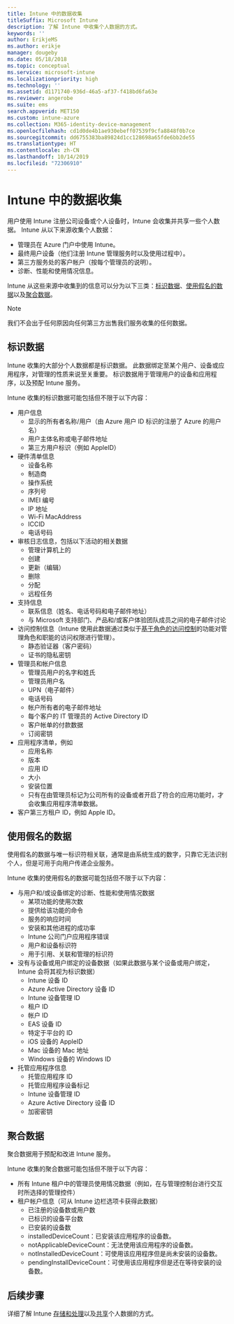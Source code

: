 ```yaml
---
title: Intune 中的数据收集
titleSuffix: Microsoft Intune
description: 了解 Intune 中收集个人数据的方式。
keywords: ''
author: ErikjeMS
ms.author: erikje
manager: dougeby
ms.date: 05/18/2018
ms.topic: conceptual
ms.service: microsoft-intune
ms.localizationpriority: high
ms.technology: ''
ms.assetid: d1171740-936d-46a5-af37-f418bd6fa63e
ms.reviewer: angerobe
ms.suite: ems
search.appverid: MET150
ms.custom: intune-azure
ms.collection: M365-identity-device-management
ms.openlocfilehash: cd1d0de4b1ae930ebeff07539f9cfa8848f0b7ce
ms.sourcegitcommit: dd6755383ba89824d1cc128698a65fde6bb2de55
ms.translationtype: HT
ms.contentlocale: zh-CN
ms.lasthandoff: 10/14/2019
ms.locfileid: "72306910"
---
```

# <a name="data-collection-in-intune"></a>Intune 中的数据收集

用户使用 Intune 注册公司设备或个人设备时，Intune 会收集并共享一些个人数据。 Intune 从以下来源收集个人数据：

- 管理员在 Azure 门户中使用 Intune。
- 最终用户设备（他们注册 Intune 管理服务时以及使用过程中）。
- 第三方服务处的客户帐户（按每个管理员的说明）。
- 诊断、性能和使用情况信息。

Intune 从这些来源中收集到的信息可以分为以下三类：[标识数据](#identified-data)、[使用假名的数据](#pseudonymized-data)以及[聚合数据](#aggregated-data)。

> [!NOTE]
> 我们不会出于任何原因向任何第三方出售我们服务收集的任何数据。

## <a name="identified-data"></a>标识数据

Intune 收集的大部分个人数据都是标识数据。 此数据绑定至某个用户、设备或应用程序，对管理的性质来说至关重要。 标识数据用于管理用户的设备和应用程序，以及预配 Intune 服务。

Intune 收集的标识数据可能包括但不限于以下内容： 

- 用户信息
  - 显示的所有者名称/用户（由 Azure 用户 ID 标识的注册了 Azure 的用户名）
  - 用户主体名称或电子邮件地址
  - 第三方用户标识（例如 AppleID）
- 硬件清单信息
  - 设备名称
  - 制造商
  - 操作系统
  - 序列号
  - IMEI 编号
  - IP 地址
  - Wi-Fi MacAddress
  - ICCID
  - 电话号码
- 审核日志信息，包括以下活动的相关数据
  - 管理计算机上的
  - 创建
  - 更新（编辑）
  - 删除
  - 分配
  - 远程任务
- 支持信息
  - 联系信息（姓名、电话号码和电子邮件地址）
  - 与 Microsoft 支持部门、产品和/或客户体验团队成员之间的电子邮件讨论
- 访问控制信息（Intune 使用此数据通过类似于[基于角色的访问控制](../fundamentals/role-based-access-control.md)的功能对管理角色和职能的访问权限进行管理）。
  - 静态验证器（客户密码）
  - 证书的隐私密钥 
- 管理员和帐户信息
  - 管理员用户的名字和姓氏
  - 管理员用户名
  - UPN（电子邮件）
  - 电话号码
  - 帐户所有者的电子邮件地址
  - 每个客户的 IT 管理员的 Active Directory ID
  - 客户帐单的付款数据
  - 订阅密钥
- 应用程序清单，例如
  - 应用名称
  - 版本
  - 应用 ID
  - 大小
  - 安装位置
  - 只有在由管理员标记为公司所有的设备或者开启了符合的应用功能时，才会收集应用程序清单数据。  
- 客户第三方租户 ID，例如 Apple ID。 

## <a name="pseudonymized-data"></a>使用假名的数据

使用假名的数据与唯一标识符相关联，通常是由系统生成的数字，只靠它无法识别个人，但是可用于向用户传递企业服务。 

Intune 收集的使用假名的数据可能包括但不限于以下内容： 

- 与用户和/或设备绑定的诊断、性能和使用情况数据
  - 某项功能的使用次数
  - 提供给该功能的命令
  - 服务的响应时间
  - 安装和其他进程的成功率
  - Intune 公司门户应用程序错误
  - 用户和设备标识符
  - 用于引用、关联和管理的标识符 
- 没有与设备或用户绑定的设备数据（如果此数据与某个设备或用户绑定，Intune 会将其视为标识数据）
  - Intune 设备 ID
  - Azure Active Directory 设备 ID
  - Intune 设备管理 ID
  - 租户 ID
  - 帐户 ID
  - EAS 设备 ID
  - 特定于平台的 ID
  - iOS 设备的 AppleID
  - Mac 设备的 Mac 地址
  - Windows 设备的 Windows ID
- 托管应用程序信息
  - 托管应用程序 ID
  - 托管应用程序设备标记
  - Intune 设备管理 ID
  - Azure Active Directory 设备 ID
  - 加密密钥

## <a name="aggregated-data"></a>聚合数据

聚合数据用于预配和改进 Intune 服务。 

Intune 收集的聚合数据可能包括但不限于以下内容： 

- 所有 Intune 租户中的管理员使用情况数据（例如，在与管理控制台进行交互时所选择的管理控件）
- 租户帐户信息（可从 Intune 边栏选项卡获得此数据）
  - 已注册的设备数或用户数
  - 已标识的设备平台数  
  - 已安装的设备数
  - installedDeviceCount：已安装该应用程序的设备数。
  - notApplicableDeviceCount：无法使用该应用程序的设备数。
  - notInstalledDeviceCount：可使用该应用程序但是尚未安装的设备数。
  - pendingInstallDeviceCount：可使用该应用程序但是还在等待安装的设备数。

## <a name="next-steps"></a>后续步骤

详细了解 Intune [存储和处理](privacy-data-store-process.md)以及[共享](privacy-data-secure-share.md)个人数据的方式。 

